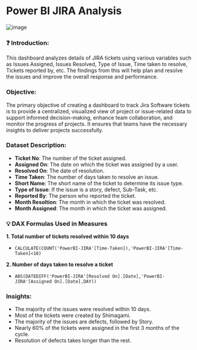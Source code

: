 # Power BI JIRA Analysis

![image](https://github.com/Utkarsh11-git/PowerBI_JIRA/assets/92782014/3bc3fd93-5646-417f-a252-967ec4e962ae)

### ❓ Introduction:
This dashboard analyzes details of JIRA tickets using various variables such as Issues Assigned, Issues Resolved, Type of Issue, Time taken to resolve, Tickets reported by, etc. The findings from this will help plan and resolve the issues and improve the overall response and performance.

### Objective:
The primary objective of creating a dashboard to track Jira Software tickets is to provide a centralized, visualized view of project or issue-related data to support informed decision-making, enhance team collaboration, and monitor the progress of projects. It ensures that teams have the necessary insights to deliver projects successfully.

### Dataset Description:
* **Ticket No**: The number of the ticket assigned.
* **Assigned On**: The date on which the ticket was assigned by a user.
* **Resolved On**: The date of resolution.
* **Time Taken**: The number of days taken to resolve an issue.
* **Short Name**: The short name of the ticket to determine its issue type.
* **Type of Issue**: If the issue is a story, defect, Sub-Task, etc.
* **Reported By**: The person who reported the ticket.
* **Month Resoltion**: The month in which the ticket was resolved.
* **Month Assigned**: The month in which the ticket was assigned.

### 💡 DAX Formulas Used in Measures
**1. Total number of tickets resolved within 10 days**
* `CALCULATE(COUNT('PowerBI-JIRA'[Time-Taken]),'PowerBI-JIRA'[Time-Taken]<10)`

**2. Number of days taken to resolve a ticket**
* `ABS(DATEDIFF('PowerBI-JIRA'[Resolved On].[Date],'PowerBI-JIRA'[Assigned On].[Date],DAY))`

### Insights:
* The majority of the issues were resolved within 10 days.
* Most of the tickets were created by Shimagami.
* The majority of the issues are defects, followed by Story.
* Nearly 60% of the tickets were assigned in the first 3 months of the cycle.
* Resolution of defects takes longer than the rest.
